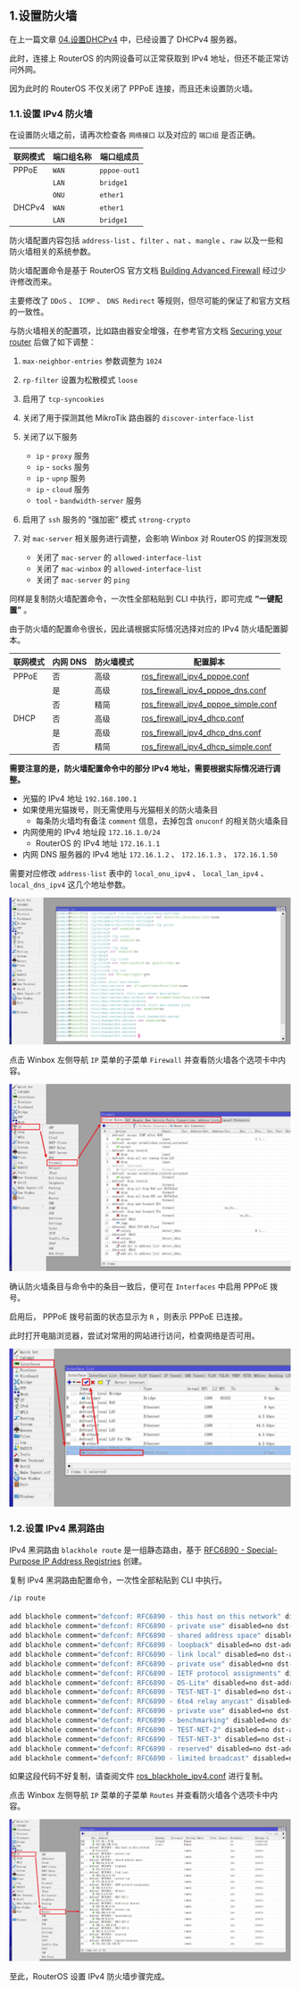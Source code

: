 ## 1.设置防火墙

在上一篇文章 [04.设置DHCPv4](./04.设置DHCPv4.md) 中，已经设置了 DHCPv4 服务器。  

此时，连接上 RouterOS 的内网设备可以正常获取到 IPv4 地址，但还不能正常访问外网。  

因为此时的 RouterOS 不仅关闭了 PPPoE 连接，而且还未设置防火墙。  

### 1.1.设置 IPv4 防火墙

在设置防火墙之前，请再次检查各 `网络接口` 以及对应的 `端口组` 是否正确。  

|联网模式|端口组名称|端口组成员|
|--|--|--|
|PPPoE|`WAN`|`pppoe-out1`|
||`LAN`|`bridge1`|
||`ONU`|`ether1`|
|DHCPv4|`WAN`|`ether1`|
||`LAN`|`bridge1`|

防火墙配置内容包括 `address-list` 、`filter` 、`nat` 、`mangle` 、`raw` 以及一些和防火墙相关的系统参数。  

防火墙配置命令是基于 RouterOS 官方文档 [Building Advanced Firewall](https://help.mikrotik.com/docs/display/ROS/Building+Advanced+Firewall) 经过少许修改而来。  

主要修改了 `DDoS` 、 `ICMP` 、 `DNS Redirect` 等规则，但尽可能的保证了和官方文档的一致性。  

与防火墙相关的配置项，比如路由器安全增强，在参考官方文档 [Securing your router](https://help.mikrotik.com/docs/display/ROS/Securing+your+router) 后做了如下调整：  

1. `max-neighbor-entries` 参数调整为 `1024`  

2. `rp-filter` 设置为松散模式 `loose`  

3. 启用了 `tcp-syncookies`  

4. 关闭了用于探测其他 MikroTik 路由器的 `discover-interface-list`  

5. 关闭了以下服务  
   - `ip` - `proxy` 服务  
   - `ip` - `socks` 服务  
   - `ip` - `upnp` 服务  
   - `ip` - `cloud` 服务  
   - `tool` - `bandwidth-server` 服务  

6. 启用了 `ssh` 服务的 “强加密” 模式 `strong-crypto`  

7. 对 `mac-server` 相关服务进行调整，会影响 Winbox 对 RouterOS 的探测发现  
   - 关闭了 `mac-server` 的 `allowed-interface-list`  
   - 关闭了 `mac-winbox` 的 `allowed-interface-list`  
   - 关闭了 `mac-server` 的 `ping`  

同样是复制防火墙配置命令，一次性全部粘贴到 CLI 中执行，即可完成 **“一键配置”** 。  

由于防火墙的配置命令很长，因此请根据实际情况选择对应的 IPv4 防火墙配置脚本。  

|联网模式|内网 DNS |防火墙模式|配置脚本|
|--|--|--|--|
|PPPoE|否|高级|[ros_firewall_ipv4_pppoe.conf](./src/firewall/ros_firewall_ipv4_pppoe.conf)|
||是|高级|[ros_firewall_ipv4_pppoe_dns.conf](./src/firewall/ros_firewall_ipv4_pppoe_dns.conf)|
||否|精简|[ros_firewall_ipv4_pppoe_simple.conf](./src/firewall/ros_firewall_ipv4_pppoe_simple.conf)|
|DHCP|否|高级|[ros_firewall_ipv4_dhcp.conf](./src/firewall/ros_firewall_ipv4_dhcp.conf)|
||是|高级|[ros_firewall_ipv4_dhcp_dns.conf](./src/firewall/ros_firewall_ipv4_dhcp_dns.conf)|
||否|精简|[ros_firewall_ipv4_dhcp_simple.conf](./src/firewall/ros_firewall_ipv4_dhcp_simple.conf)|

**需要注意的是，防火墙配置命令中的部分 IPv4 地址，需要根据实际情况进行调整。**   

- 光猫的 IPv4 地址 `192.168.100.1`
- 如果使用光猫拨号，则无需使用与光猫相关的防火墙条目
  - 每条防火墙均有备注 `comment` 信息，去掉包含 `onuconf` 的相关防火墙条目
- 内网使用的 IPv4 地址段 `172.16.1.0/24`
  - RouterOS 的 IPv4 地址 `172.16.1.1`
- 内网 DNS 服务器的 IPv4 地址 `172.16.1.2` 、 `172.16.1.3` 、 `172.16.1.50`

需要对应修改 `address-list` 表中的 `local_onu_ipv4` 、 `local_lan_ipv4` 、 `local_dns_ipv4` 这几个地址参数。  

![防火墙配置命令](img/p05/cli_firewall.png)  

点击 Winbox 左侧导航 `IP` 菜单的子菜单 `Firewall` 并查看防火墙各个选项卡中内容。  

![检查防火墙](img/p05/wb_check_firewall.png)  

确认防火墙条目与命令中的条目一致后，便可在 `Interfaces` 中启用 PPPoE 拨号。  

启用后， PPPoE 拨号前面的状态显示为 ` R ` ，则表示 PPPoE 已连接。  

此时打开电脑浏览器，尝试对常用的网站进行访问，检查网络是否可用。  

![激活PPPoE拨号](img/p05/wb_enable_pppoe.jpeg)

### 1.2.设置 IPv4 黑洞路由

IPv4 黑洞路由 `blackhole route` 是一组静态路由，基于 [RFC6890 - Special-Purpose IP Address Registries](https://www.rfc-editor.org/rfc/rfc6890) 创建。  

复制 IPv4 黑洞路由配置命令，一次性全部粘贴到 CLI 中执行。  

```bash
/ip route

add blackhole comment="defconf: RFC6890 - this host on this network" disabled=no dst-address=0.0.0.0/8
add blackhole comment="defconf: RFC6890 - private use" disabled=no dst-address=10.0.0.0/8
add blackhole comment="defconf: RFC6890 - shared address space" disabled=no dst-address=100.64.0.0/10
add blackhole comment="defconf: RFC6890 - loopback" disabled=no dst-address=127.0.0.0/8
add blackhole comment="defconf: RFC6890 - link local" disabled=no dst-address=169.254.0.0/16
add blackhole comment="defconf: RFC6890 - private use" disabled=no dst-address=172.16.0.0/12
add blackhole comment="defconf: RFC6890 - IETF protocol assignments" disabled=no dst-address=192.0.0.0/24
add blackhole comment="defconf: RFC6890 - DS-Lite" disabled=no dst-address=192.0.0.0/29
add blackhole comment="defconf: RFC6890 - TEST-NET-1" disabled=no dst-address=192.0.2.0/24
add blackhole comment="defconf: RFC6890 - 6to4 relay anycast" disabled=no dst-address=192.88.99.0/24
add blackhole comment="defconf: RFC6890 - private use" disabled=no dst-address=192.168.0.0/16
add blackhole comment="defconf: RFC6890 - benchmarking" disabled=no dst-address=198.18.0.0/15
add blackhole comment="defconf: RFC6890 - TEST-NET-2" disabled=no dst-address=198.51.100.0/24
add blackhole comment="defconf: RFC6890 - TEST-NET-3" disabled=no dst-address=203.0.113.0/24
add blackhole comment="defconf: RFC6890 - reserved" disabled=no dst-address=240.0.0.0/4
add blackhole comment="defconf: RFC6890 - limited broadcast" disabled=no dst-address=255.255.255.255/32
```

如果这段代码不好复制，请查阅文件 [ros_blackhole_ipv4.conf](./src/firewall/ros_blackhole_ipv4.conf) 进行复制。  

点击 Winbox 左侧导航 `IP` 菜单的子菜单 `Routes` 并查看防火墙各个选项卡中内容。  

![检查IPv4黑洞路由](img/p05/wb_check_ipv4_blackhole.jpeg)

至此，RouterOS 设置 IPv4 防火墙步骤完成。  


